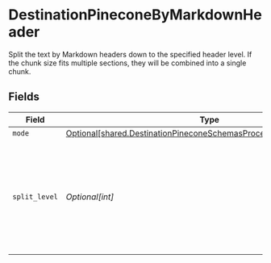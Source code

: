 # DestinationPineconeByMarkdownHeader

Split the text by Markdown headers down to the specified header level. If the chunk size fits multiple sections, they will be combined into a single chunk.


## Fields

| Field                                                                                                                                                | Type                                                                                                                                                 | Required                                                                                                                                             | Description                                                                                                                                          |
| ---------------------------------------------------------------------------------------------------------------------------------------------------- | ---------------------------------------------------------------------------------------------------------------------------------------------------- | ---------------------------------------------------------------------------------------------------------------------------------------------------- | ---------------------------------------------------------------------------------------------------------------------------------------------------- |
| `mode`                                                                                                                                               | [Optional[shared.DestinationPineconeSchemasProcessingTextSplitterMode]](../../models/shared/destinationpineconeschemasprocessingtextsplittermode.md) | :heavy_minus_sign:                                                                                                                                   | N/A                                                                                                                                                  |
| `split_level`                                                                                                                                        | *Optional[int]*                                                                                                                                      | :heavy_minus_sign:                                                                                                                                   | Level of markdown headers to split text fields by. Headings down to the specified level will be used as split points                                 |